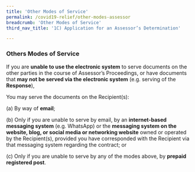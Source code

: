 ```yaml
---
title: 'Other Modes of Service'
permalink: /covid19-relief/other-modes-assessor
breadcrumb: 'Other Modes of Service'
third_nav_title: '1C) Application for an Assessor’s Determination'

---
```


### Others Modes of Service ### 

If you are **unable to use the electronic system** to serve documents on the other parties in the course of Assessor’s Proceedings, or have documents that **may not be served via the electronic system** (e.g. serving of the **Response**),

You may serve the documents on the Recipient(s): 

(a)	 By way of **email**; 

(b)	 Only if you are unable to serve by email, by an **internet-based messaging system** (e.g. WhatsApp) or the **messaging system on the website, blog, or social media or networking website** owned or operated by the Recipient(s), provided you have corresponded with the Recipient via that messaging system regarding the contract; or

(c)	 Only if you are unable to serve by any of the modes above, by **prepaid registered post**.
